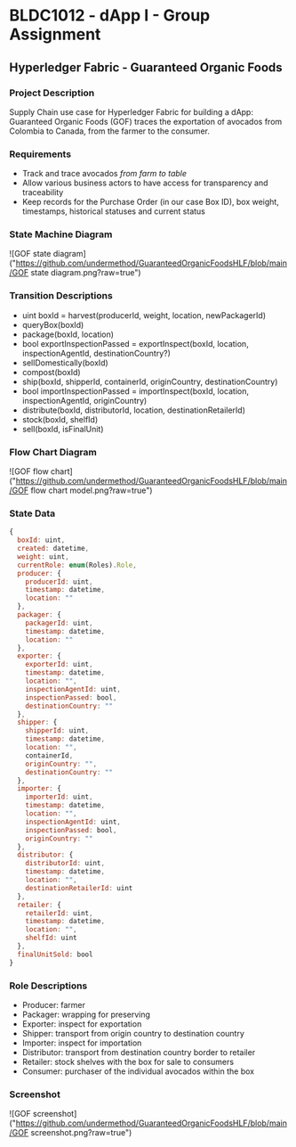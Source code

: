 # BLDC1012 - dApp I - Group Assignment

## Hyperledger Fabric - Guaranteed Organic Foods

### Project Description
Supply Chain use case for Hyperledger Fabric for building a dApp: Guaranteed Organic Foods (GOF) traces the exportation of avocados from Colombia to Canada, from the farmer to the consumer.

### Requirements
- Track and trace avocados _from farm to table_
- Allow various business actors to have access for transparency and traceability
- Keep records for the Purchase Order (in our case Box ID), box weight, timestamps, historical statuses and current status

### State Machine Diagram
![GOF state diagram]("https://github.com/undermethod/GuaranteedOrganicFoodsHLF/blob/main/GOF state diagram.png?raw=true")

### Transition Descriptions
- uint boxId = harvest(producerId, weight, location, newPackagerId)
- queryBox(boxId)
- package(boxId, location)
- bool exportInspectionPassed = exportInspect(boxId, location, inspectionAgentId, destinationCountry?)
- sellDomestically(boxId)
- compost(boxId)
- ship(boxId, shipperId, containerId, originCountry, destinationCountry)
- bool importInspectionPassed = importInspect(boxId, location, inspectionAgentId, originCountry)
- distribute(boxId, distributorId, location, destinationRetailerId)
- stock(boxId, shelfId)
- sell(boxId, isFinalUnit)

### Flow Chart Diagram
![GOF flow chart]("https://github.com/undermethod/GuaranteedOrganicFoodsHLF/blob/main/GOF flow chart model.png?raw=true")

### State Data
```javascript
{
  boxId: uint,
  created: datetime,
  weight: uint,
  currentRole: enum(Roles).Role,
  producer: {
    producerId: uint,
    timestamp: datetime,
    location: ""
  },
  packager: {
    packagerId: uint,
    timestamp: datetime,
    location: ""
  },
  exporter: {
    exporterId: uint,
    timestamp: datetime,
    location: "",
    inspectionAgentId: uint,
    inspectionPassed: bool,
    destinationCountry: ""
  },
  shipper: {
    shipperId: uint,
    timestamp: datetime,
    location: "",
    containerId,
    originCountry: "",
    destinationCountry: ""
  },
  importer: {
    importerId: uint,
    timestamp: datetime,
    location: "",
    inspectionAgentId: uint,
    inspectionPassed: bool,
    originCountry: ""
  },
  distributor: {
    distributorId: uint,
    timestamp: datetime,
    location: "",
    destinationRetailerId: uint
  },
  retailer: {
    retailerId: uint,
    timestamp: datetime,
    location: "",
    shelfId: uint
  },
  finalUnitSold: bool
}
```

### Role Descriptions
- Producer: farmer
- Packager: wrapping for preserving
- Exporter: inspect for exportation
- Shipper: transport from origin country to destination country
- Importer: inspect for importation
- Distributor: transport from destination country border to retailer
- Retailer: stock shelves with the box for sale to consumers
- Consumer: purchaser of the individual avocados within the box

### Screenshot
![GOF screenshot]("https://github.com/undermethod/GuaranteedOrganicFoodsHLF/blob/main/GOF screenshot.png?raw=true")
